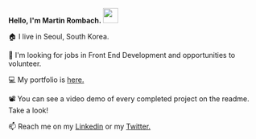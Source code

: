 **Hello, I'm Martin Rombach.** <img src="https://raw.githubusercontent.com/MartinHeinz/MartinHeinz/master/wave.gif" width="30px">

🏠 I live in Seoul, South Korea.

👀 I'm looking for jobs in Front End Development and opportunities to volunteer.

💻 My portfolio is <a href="https://www.martinrombachdev.com/portfolio">here.</a>

📽️ You can see a video demo of every completed project on the readme. Take a look!

📫 Reach me on my <a href="https://www.linkedin.com/in/martin-rombach-0a67b266/">Linkedin</a> or my <a href="https://img.shields.io/twitter/follow/MartinRombach88">Twitter. </a>



<!---
martinrombach88/martinrombach88 is a ✨ special ✨ repository because its `README.md` (this file) appears on your GitHub profile.
You can click the Preview link to take a look at your changes.
--->
